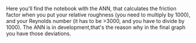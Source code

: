 Here you'll find the notebook with the ANN, that calculates the friction factor when you put your relative roughness (you need to multiply by 1000), and your Reynolds number
(it has to be >3000, and you have to divide by 1000).
The ANN is in development,that's the reason why in the final graph you have those deviations. 
